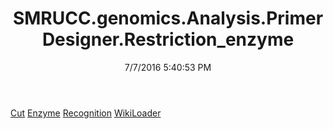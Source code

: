 ﻿---
title: SMRUCC.genomics.Analysis.PrimerDesigner.Restriction_enzyme
date: 7/7/2016 5:40:53 PM
---

[Cut](T-SMRUCC.genomics.Analysis.PrimerDesigner.Restriction_enzyme.Cut.html)
[Enzyme](T-SMRUCC.genomics.Analysis.PrimerDesigner.Restriction_enzyme.Enzyme.html)
[Recognition](T-SMRUCC.genomics.Analysis.PrimerDesigner.Restriction_enzyme.Recognition.html)
[WikiLoader](T-SMRUCC.genomics.Analysis.PrimerDesigner.Restriction_enzyme.WikiLoader.html)
